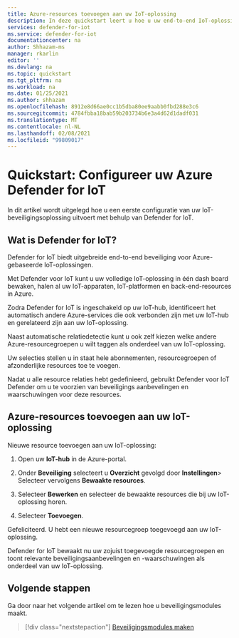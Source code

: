 ```yaml
---
title: Azure-resources toevoegen aan uw IoT-oplossing
description: In deze quickstart leert u hoe u uw end-to-end IoT-oplossing configureert met behulp van Azure Defender for IoT.
services: defender-for-iot
ms.service: defender-for-iot
documentationcenter: na
author: Shhazam-ms
manager: rkarlin
editor: ''
ms.devlang: na
ms.topic: quickstart
ms.tgt_pltfrm: na
ms.workload: na
ms.date: 01/25/2021
ms.author: shhazam
ms.openlocfilehash: 8912e8d66ae0cc1b5dba80ee9aabb0fbd288e3c6
ms.sourcegitcommit: 4784fbba18bab59b203734b6e3a4d62d1dadf031
ms.translationtype: MT
ms.contentlocale: nl-NL
ms.lasthandoff: 02/08/2021
ms.locfileid: "99809017"
---
```

# <a name="quickstart-configure-your-azure-defender-for-iot-solution"></a>Quickstart: Configureer uw Azure Defender for IoT

In dit artikel wordt uitgelegd hoe u een eerste configuratie van uw IoT-beveiligingsoplossing uitvoert met behulp van Defender for IoT.

## <a name="what-is-defender-for-iot"></a>Wat is Defender for IoT?

Defender for IoT biedt uitgebreide end-to-end beveiliging voor Azure-gebaseerde IoT-oplossingen.

Met Defender voor IoT kunt u uw volledige IoT-oplossing in één dash board bewaken, halen al uw IoT-apparaten, IoT-platformen en back-end-resources in Azure.

Zodra Defender for IoT is ingeschakeld op uw IoT-hub, identificeert het automatisch andere Azure-services die ook verbonden zijn met uw IoT-hub en gerelateerd zijn aan uw IoT-oplossing.

Naast automatische relatiedetectie kunt u ook zelf kiezen welke andere Azure-resourcegroepen u wilt taggen als onderdeel van uw IoT-oplossing.

Uw selecties stellen u in staat hele abonnementen, resourcegroepen of afzonderlijke resources toe te voegen.

Nadat u alle resource relaties hebt gedefinieerd, gebruikt Defender voor IoT Defender om u te voorzien van beveiligings aanbevelingen en waarschuwingen voor deze resources.

## <a name="add-azure-resources-to-your-iot-solution"></a>Azure-resources toevoegen aan uw IoT-oplossing

Nieuwe resource toevoegen aan uw IoT-oplossing:

1. Open uw **IoT-hub** in de Azure-portal.

1. Onder **Beveiliging** selecteert u **Overzicht** gevolgd door **Instellingen**> Selecteer vervolgens **Bewaakte resources**.

1. Selecteer **Bewerken** en selecteer de bewaakte resources die bij uw IoT-oplossing horen.

1. Selecteer **Toevoegen**.

Gefeliciteerd. U hebt een nieuwe resourcegroep toegevoegd aan uw IoT-oplossing.

Defender for IoT bewaakt nu uw zojuist toegevoegde resourcegroepen en toont relevante beveiligingsaanbevelingen en -waarschuwingen als onderdeel van uw IoT-oplossing.

## <a name="next-steps"></a>Volgende stappen

Ga door naar het volgende artikel om te lezen hoe u beveiligingsmodules maakt.

> [!div class="nextstepaction"]
> [Beveiligingsmodules maken](quickstart-create-security-twin.md)
